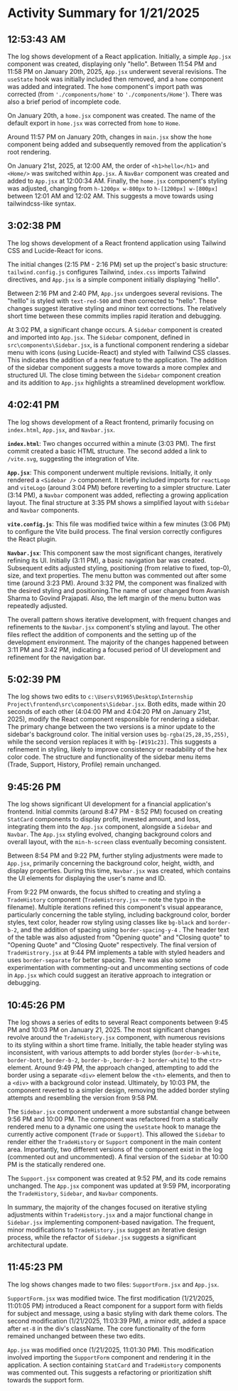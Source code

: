 # Activity Summary for 1/21/2025

## 12:53:43 AM
The log shows development of a React application.  Initially, a simple `App.jsx` component was created, displaying only "hello".  Between 11:54 PM and 11:58 PM on January 20th, 2025,  `App.jsx` underwent several revisions.  The `useState` hook was initially included then removed, and a `home` component was added and integrated. The `home` component's import path was corrected (from `'./components/home'` to `'./components/Home'`). There was also a brief period of incomplete code.

On January 20th, a `home.jsx` component was created. The name of the default export in `home.jsx` was corrected from `home` to `Home`.

Around 11:57 PM on January 20th, changes in `main.jsx` show the `home` component being added and subsequently removed from the application's root rendering.

On January 21st, 2025, at 12:00 AM, the order of `<h1>hello</h1>` and `<Home/>` was switched within `App.jsx`. A `NavBar` component was created and added to `App.jsx` at 12:00:34 AM.  Finally, the `home.jsx` component's styling was adjusted, changing from `h-1200px w-800px` to `h-[1200px] w-[800px]` between 12:01 AM and 12:02 AM.  This suggests a move towards using tailwindcss-like syntax.


## 3:02:38 PM
The log shows development of a React frontend application using Tailwind CSS and Lucide-React for icons.

The initial changes (2:15 PM - 2:16 PM) set up the project's basic structure: `tailwind.config.js` configures Tailwind, `index.css` imports Tailwind directives, and `App.jsx` is a simple component initially displaying "helllo".

Between 2:16 PM and 2:40 PM, `App.jsx` undergoes several revisions.  The "helllo" is styled with `text-red-500` and then corrected to "hello".  These changes suggest iterative styling and minor text corrections.  The relatively short time between these commits implies rapid iteration and debugging.


At 3:02 PM, a significant change occurs. A `Sidebar` component is created and imported into `App.jsx`.  The `Sidebar` component, defined in `src\components\Sidebar.jsx`, is a functional component rendering a sidebar menu with icons (using Lucide-React) and styled with Tailwind CSS classes. This indicates the addition of a new feature to the application.  The addition of the sidebar component suggests a move towards a more complex and structured UI.  The close timing between the `Sidebar` component creation and its addition to `App.jsx` highlights a streamlined development workflow.


## 4:02:41 PM
The log shows development of a React frontend, primarily focusing on `index.html`, `App.jsx`, and `Navbar.jsx`.

**`index.html`**:  Two changes occurred within a minute (3:03 PM). The first commit created a basic HTML structure. The second added a link to `/vite.svg`, suggesting the integration of Vite.

**`App.jsx`**: This component underwent multiple revisions. Initially, it only rendered a `<Sidebar />` component.  It briefly included imports for `reactLogo` and `viteLogo` (around 3:04 PM) before reverting to a simpler structure. Later (3:14 PM), a `Navbar` component was added, reflecting a growing application layout.  The final structure at 3:35 PM shows a simplified layout with `Sidebar` and `Navbar` components.


**`vite.config.js`**: This file was modified twice within a few minutes (3:06 PM) to configure the Vite build process. The final version correctly configures the React plugin.


**`Navbar.jsx`**: This component saw the most significant changes, iteratively refining its UI.  Initially (3:11 PM), a basic navigation bar was created.  Subsequent edits adjusted styling,  positioning (from relative to fixed, top-0), size, and text properties.  The menu button was commented out after some time (around 3:23 PM).  Around 3:32 PM, the component was finalized with the desired styling and positioning.The name of user changed from Avanish Sharma to Govind Prajapati. Also, the left margin of the menu button was repeatedly adjusted.


The overall pattern shows iterative development, with frequent changes and refinements to the `Navbar.jsx` component's styling and layout. The other files reflect the addition of components and the setting up of the development environment.  The majority of the changes happened between 3:11 PM and 3:42 PM, indicating a focused period of UI development and refinement for the navigation bar.


## 5:02:39 PM
The log shows two edits to `c:\Users\91965\Desktop\Internship Project\frontend\src\components\Sidebar.jsx`.  Both edits, made within 20 seconds of each other (4:04:00 PM and 4:04:20 PM on January 21st, 2025), modify the React component responsible for rendering a sidebar.  The primary change between the two versions is a minor update to the sidebar's background color.  The initial version uses `bg-rgba(25,28,35,255)`, while the second version replaces it with `bg-[#191c23]`. This suggests a refinement in styling, likely to improve consistency or readability of the hex color code. The structure and functionality of the sidebar menu items (Trade, Support, History, Profile) remain unchanged.


## 9:45:26 PM
The log shows significant UI development for a financial application's frontend.  Initial commits (around 8:47 PM - 8:52 PM) focused on creating `StatCard` components to display profit, invested amount, and loss, integrating them into the `App.jsx` component, alongside a `Sidebar` and `Navbar`.  The `App.jsx` styling evolved, changing background colors and overall layout, with the `min-h-screen` class eventually becoming consistent.

Between 8:54 PM and 9:22 PM, further styling adjustments were made to `App.jsx`, primarily concerning the background color, height, width, and display properties.  During this time,  `Navbar.jsx` was created, which contains the UI elements for displaying the user's name and ID.

From 9:22 PM onwards, the focus shifted to creating and styling a `TradeHistory` component (`TradeHistrory.jsx` — note the typo in the filename).  Multiple iterations refined this component's visual appearance, particularly concerning the table styling, including background color, border styles, text color, header row styling using classes like `bg-black` and `border-b-2`, and the addition of spacing using `border-spacing-y-4` .  The header text of the table was also adjusted from "Opening quote" and "Closing quote" to "Opening Quote" and "Closing Quote" respectively. The final version of `TradeHistrory.jsx` at 9:44 PM implements a table with styled headers and uses `border-separate` for better spacing.  There was also some experimentation with commenting-out and uncommenting sections of code in `App.jsx` which could suggest an iterative approach to integration or debugging.


## 10:45:26 PM
The log shows a series of edits to several React components between 9:45 PM and 10:03 PM on January 21, 2025.  The most significant changes revolve around the `TradeHistory.jsx` component, with numerous revisions to its styling within a short time frame.  Initially, the table header styling was inconsistent, with various attempts to add border styles (`border-b-white`, `border-bott`, `border-b-2`, `border-b-`, `border-b-2 border-white`) to the `<tr>` element.  Around 9:49 PM, the approach changed, attempting to add the border using a separate `<div>` element below the `<th>` elements, and then to a `<div>` with a background color instead. Ultimately, by 10:03 PM, the component reverted to a simpler design, removing the added border styling attempts and resembling the version from 9:58 PM.

The `Sidebar.jsx` component underwent a more substantial change between 9:56 PM and 10:00 PM.  The component was refactored from a statically rendered menu to a dynamic one using the `useState` hook to manage the currently active component (`Trade` or `Support`). This allowed the `Sidebar` to render either the `TradeHistory` or `Support` component in the main content area.  Importantly, two different versions of the component exist in the log (commented out and uncommented). A final version of the `Sidebar`  at 10:00 PM is the statically rendered one.

The `Support.jsx` component was created at 9:52 PM, and its code remains unchanged. The `App.jsx` component was updated at 9:59 PM, incorporating the `TradeHistory`, `Sidebar`, and `Navbar` components.


In summary, the majority of the changes focused on iterative styling adjustments within `TradeHistory.jsx` and a major functional change in `Sidebar.jsx` implementing component-based navigation.  The frequent, minor modifications to `TradeHistory.jsx` suggest an iterative design process, while the refactor of `Sidebar.jsx` suggests a significant architectural update.


## 11:45:23 PM
The log shows changes made to two files: `SupportForm.jsx` and `App.jsx`.

`SupportForm.jsx` was modified twice.  The first modification (1/21/2025, 11:01:05 PM) introduced a React component for a support form with fields for subject and message, using a basic styling with dark theme colors. The second modification (1/21/2025, 11:03:39 PM), a minor edit, added a space after `mt-8` in the div's className.  The core functionality of the form remained unchanged between these two edits.

`App.jsx` was modified once (1/21/2025, 11:01:30 PM). This modification involved importing the `SupportForm` component and rendering it in the application.  A section containing `StatCard` and `TradeHistory` components was commented out.  This suggests a refactoring or prioritization shift towards the support form.
